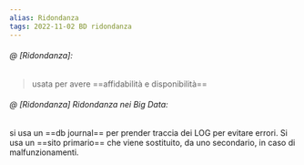 ```yaml
---
alias: Ridondanza
tags: 2022-11-02 BD ridondanza
---
```


###### @ [Ridondanza]:
> usata per avere ==affidabilità e disponibilità==
<!--ID: 1670236970969-->


###### @ [Ridondanza] Ridondanza nei Big Data:
si usa un ==db journal== per prender traccia dei LOG per evitare errori. Si usa un ==sito primario== che viene sostituito, da uno secondario, in caso di malfunzionamenti.
<!--ID: 1670236970973-->
